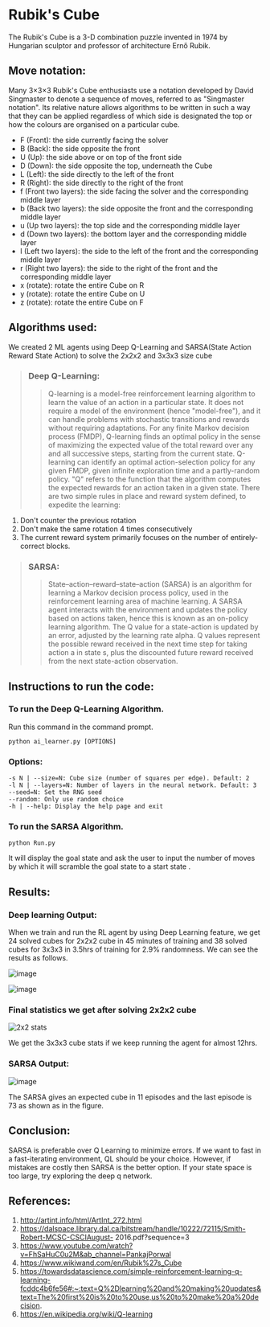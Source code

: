 # Rubik's Cube
The Rubik's Cube is a 3-D combination puzzle invented in 1974 by Hungarian sculptor and professor of architecture Ernő Rubik.

## Move notation:
Many 3×3×3 Rubik's Cube enthusiasts use a notation developed by David Singmaster to denote a sequence of moves, referred to as "Singmaster notation". 
Its relative nature allows algorithms to be written in such a way that they can be applied regardless of which side is designated the top or how the colours are organised on a particular cube.

* F (Front): the side currently facing the solver
* B (Back): the side opposite the front
* U (Up): the side above or on top of the front side
* D (Down): the side opposite the top, underneath the Cube
* L (Left): the side directly to the left of the front
* R (Right): the side directly to the right of the front
* f (Front two layers): the side facing the solver and the corresponding middle layer
* b (Back two layers): the side opposite the front and the corresponding middle layer
* u (Up two layers): the top side and the corresponding middle layer
* d (Down two layers): the bottom layer and the corresponding middle layer
* l (Left two layers): the side to the left of the front and the corresponding middle layer
* r (Right two layers): the side to the right of the front and the corresponding middle layer
* x (rotate): rotate the entire Cube on R
* y (rotate): rotate the entire Cube on U
* z (rotate): rotate the entire Cube on F

## Algorithms used:
We created 2 ML agents using Deep Q-Learning and SARSA(State Action Reward State Action) to solve the 2x2x2 and 3x3x3 size cube

> ### Deep Q-Learning:
>>Q-learning is a model-free reinforcement learning algorithm to learn the value of an action in a particular state. 
It does not require a model of the environment (hence "model-free"), and it can handle problems with stochastic transitions and rewards without requiring adaptations.
For any finite Markov decision process (FMDP), Q-learning finds an optimal policy in the sense of maximizing the expected value of the total reward over any and all successive steps, starting from the current state.
Q-learning can identify an optimal action-selection policy for any given FMDP, given infinite exploration time and a partly-random policy.
"Q" refers to the function that the algorithm computes the expected rewards for an action taken in a given state.
 There are two simple rules in place and reward system defined, to expedite the learning:
 1. Don't counter the previous rotation
 2. Don't make the same rotation 4 times consecutively
 3. The current reward system primarily focuses on the number of entirely-correct blocks.


> ### SARSA:
>>State–action–reward–state–action (SARSA) is an algorithm for learning a Markov decision process policy, used in the reinforcement learning area of machine learning.
A SARSA agent interacts with the environment and updates the policy based on actions taken, hence this is known as an on-policy learning algorithm. 
The Q value for a state-action is updated by an error, adjusted by the learning rate alpha. 
Q values represent the possible reward received in the next time step for taking action a in state s, plus the discounted future reward received from the next state-action observation.

## Instructions to run the code:

### To run the Deep Q-Learning Algorithm. 
Run this command in the command prompt.

`python ai_learner.py [OPTIONS]`

### Options:
	-s N | --size=N: Cube size (number of squares per edge). Default: 2
	-l N | --layers=N: Number of layers in the neural network. Default: 3
	--seed=N: Set the RNG seed
	--random: Only use random choice
	-h | --help: Display the help page and exit
	
### To run the SARSA Algorithm.

`python Run.py`

It will display the goal state and ask the user to input the number of moves by which it will scramble the goal state to a start state . 

## Results:

### Deep learning Output:

When we train and run the RL agent by using Deep Learning feature, we get 24 solved cubes for 2x2x2 cube in 45 minutes of training and 38 solved cubes for 3x3x3 in 3.5hrs of training for 2.9% randomness. We can see the results as follows.

![image](https://user-images.githubusercontent.com/33855600/166731416-6e9d2a36-0470-4875-bb3d-426965eb1a0f.png)

![image](https://user-images.githubusercontent.com/33855600/166731629-97e6ce41-1b24-4bfc-b317-425c6a37889d.png)

### Final statistics we get after solving 2x2x2 cube

![2x2 stats](https://user-images.githubusercontent.com/33855600/166733925-4cfe670f-49d9-4b98-b699-9efbe5042f79.png)

We get the 3x3x3 cube stats if we keep running the agent for almost 12hrs.

### SARSA Output:

![image](https://user-images.githubusercontent.com/33855600/166736121-83cd8772-802c-450d-bab4-0566e39302dd.png)
 
The SARSA gives an expected cube in 11 episodes and the last episode is 73 as shown as in the figure.

## Conclusion:

SARSA is preferable over Q Learning to minimize errors. If we want to fast in a fast-iterating environment, QL should be your choice. However, if mistakes are costly then SARSA is the better option. If your state space is too large, try exploring the deep q network.

## References:

1. http://artint.info/html/ArtInt_272.html
2. https://dalspace.library.dal.ca/bitstream/handle/10222/72115/Smith-Robert-MCSC-CSCIAugust-
2016.pdf?sequence=3
3. https://www.youtube.com/watch?v=FhSaHuC0u2M&ab_channel=PankajPorwal
4. https://www.wikiwand.com/en/Rubik%27s_Cube
5. https://towardsdatascience.com/simple-reinforcement-learning-q-learning-fcddc4b6fe56#:~:text=Q%2Dlearning%20and%20making%20updates&text=The%20first%20is%20to%20use,us%20to%20make%20a%20decision.
6. https://en.wikipedia.org/wiki/Q-learning
